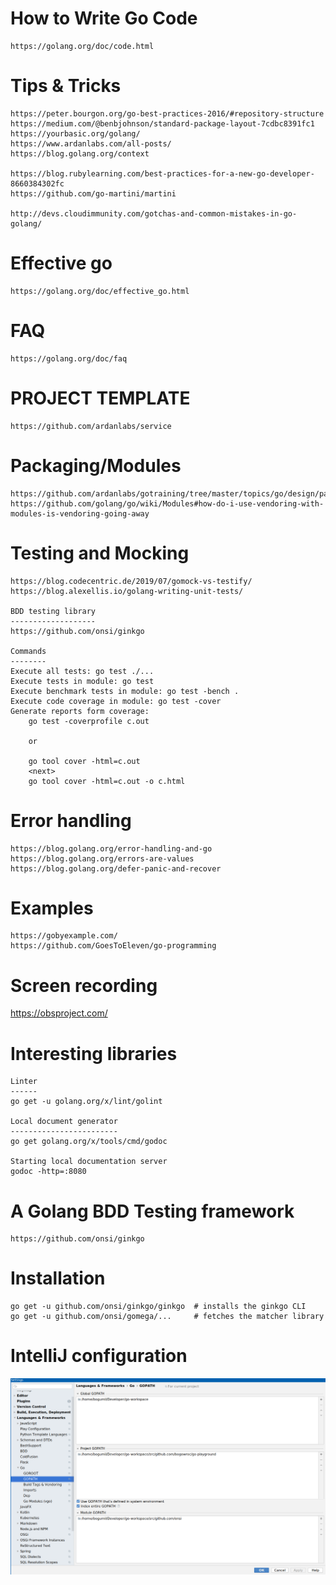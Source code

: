 How to Write Go Code 
====================
	https://golang.org/doc/code.html

Tips & Tricks
=============
	https://peter.bourgon.org/go-best-practices-2016/#repository-structure
	https://medium.com/@benbjohnson/standard-package-layout-7cdbc8391fc1
	https://yourbasic.org/golang/
	https://www.ardanlabs.com/all-posts/
	https://blog.golang.org/context
	
	https://blog.rubylearning.com/best-practices-for-a-new-go-developer-8660384302fc
	https://github.com/go-martini/martini
	
	http://devs.cloudimmunity.com/gotchas-and-common-mistakes-in-go-golang/

Effective go
============
	https://golang.org/doc/effective_go.html

FAQ
===
	https://golang.org/doc/faq

PROJECT TEMPLATE
================
    https://github.com/ardanlabs/service
    
Packaging/Modules
=================
    https://github.com/ardanlabs/gotraining/tree/master/topics/go/design/packaging
    https://github.com/golang/go/wiki/Modules#how-do-i-use-vendoring-with-modules-is-vendoring-going-away

Testing and Mocking
===================
	https://blog.codecentric.de/2019/07/gomock-vs-testify/
	https://blog.alexellis.io/golang-writing-unit-tests/

	BDD testing library
	-------------------
	https://github.com/onsi/ginkgo
	
	Commands
	--------
	Execute all tests: go test ./...
	Execute tests in module: go test
	Execute benchmark tests in module: go test -bench .
	Execute code coverage in module: go test -cover
	Generate reports form coverage:
	    go test -coverprofile c.out
	    
	    or
	     
	    go tool cover -html=c.out 
	    <next> 
	    go tool cover -html=c.out -o c.html


Error handling
==============
	https://blog.golang.org/error-handling-and-go
	https://blog.golang.org/errors-are-values
	https://blog.golang.org/defer-panic-and-recover

Examples
========
	https://gobyexample.com/
	https://github.com/GoesToEleven/go-programming

Screen recording
================
https://obsproject.com/

Interesting libraries
======================
    Linter
    ------
    go get -u golang.org/x/lint/golint
    
    Local document generator
    ------------------------
    go get golang.org/x/tools/cmd/godoc
 
    Starting local documentation server   
    godoc -http=:8080


A Golang BDD Testing framework
==============================

    https://github.com/onsi/ginkgo

# Installation 

    go get -u github.com/onsi/ginkgo/ginkgo  # installs the ginkgo CLI
    go get -u github.com/onsi/gomega/...     # fetches the matcher library

# IntelliJ configuration

![image](IntelliJConfiguration.png)
